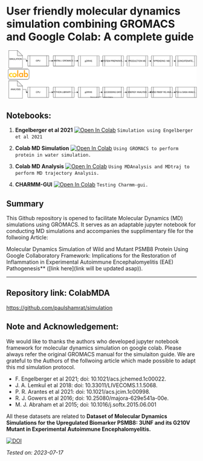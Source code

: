 # User friendly molecular dynamics simulation combining GROMACS and Google Colab: A complete guide 

![Flowchart](https://raw.githubusercontent.com/paulshamrat/ColabMDA/main/images/flowchart.svg)


## Notebooks:

01. **Engelberger et al 2021** [![Open In Colab](https://colab.research.google.com/assets/colab-badge.svg)](https://colab.research.google.com/github/paulshamrat/ColabMDA/blob/main/notebooks/01-simulaiton-engelberger.ipynb)   ```Simulation using Engelberger et al 2021```

02. **Colab MD Simulation** [![Open In Colab](https://colab.research.google.com/assets/colab-badge.svg)](https://colab.research.google.com/github/paulshamrat/ColabMDA/blob/main/notebooks/02-colabmd-simulation.ipynb) ``` Using GROMACS to perform protein in water simulation. ```

03. **Colab MD Analysis** [![Open In Colab](https://colab.research.google.com/assets/colab-badge.svg)](https://colab.research.google.com/github/paulshamrat/ColabMDA/blob/main/notebooks/03-colabmd-analysis.ipynb) ``` Using MDAnalysis and MDtraj to perform MD trajectory Analysis. ```

0. **CHARMM-GUI** [![Open In Colab](https://colab.research.google.com/assets/colab-badge.svg)](https://colab.research.google.com/github/paulshamrat/simulation/blob/main/notebooks/CHARMM_GUI_PArantes_230713.ipynb) ``` Testing Charmm-gui. ```


## Summary

This Github repository is opened to facilitate Molecular Dynamics (MD) simulations using GROMACS. It serves as an adaptable jupyter notebook for conducting MD simulations and accompanies the supplimentary file for the follwoing Article:

Molecular Dynamics Simulation of Wild and Mutant PSMB8 Protein Using Google Collaboratory Framework: Implications for the Restoration of Inflammation in Experimental Autoimmune Encephalomyelitis (EAE) Pathogenesis** ([link here](link will be updated asap)).

---
## Repository link: ColabMDA
https://github.com/paulshamrat/simulation

## Note and Acknowledgement:

We would like to thanks the authors who developed jupyter notebook framework for molecular dynamics simulation on google colab. Please always refer the original GROMACS manual for the simulaiton guide. We are grateful to the Authors of the follwoing article which made possible to adapt this md simulation protocol.

- F. Engelberger et al 2021; doi: 10.1021/acs.jchemed.1c00022.
- J. A. Lemkul et al 2018: doi: 10.33011/LIVECOMS.1.1.5068.
- P. R. Arantes et al 2021: doi: 10.1021/acs.jcim.1c00998.
- R. J. Gowers et al  2016; doi: 10.25080/majora-629e541a-00e.
- M. J. Abraham et al 2015; doi: 10.1016/j.softx.2015.06.001


All these datasets are related to
**Dataset of Molecular Dynamics Simulations for the Upregulated Biomarker PSMB8: 3UNF and its G210V Mutant in Experimental Autoimmune Encephalomyelitis.** 

[![DOI](https://zenodo.org/badge/DOI/10.5281/zenodo.8070983.svg)](https://doi.org/10.5281/zenodo.8070983)

*Tested on: 2023-07-17*
